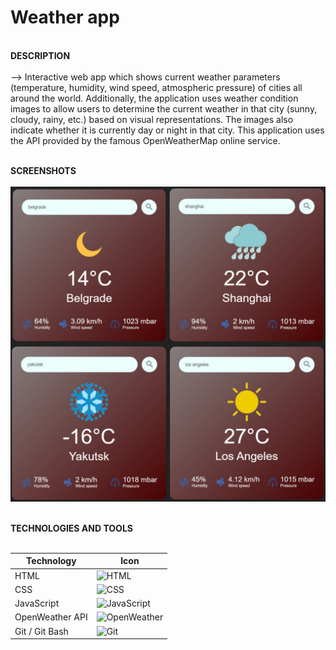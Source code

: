 # Weather app
<br>**DESCRIPTION**<br><br>
--> Interactive web app which shows current weather parameters (temperature, humidity, wind speed, atmospheric pressure) of cities all around the world. Additionally, the application uses weather condition images to allow users to determine the current weather in that city (sunny, cloudy, rainy, etc.) based on visual representations. The images also indicate whether it is currently day or night in that city. This application uses the API provided by the famous OpenWeatherMap online service.<br><br>

**SCREENSHOTS**<br><br>
![prikaz aplikacije](Screenshot.jpeg)<br><br>

**TECHNOLOGIES AND TOOLS**<br><br>

| Technology        | Icon                                                                                           |
|-------------------|------------------------------------------------------------------------------------------------|
| HTML              | ![HTML](https://img.shields.io/badge/HTML5-E34F26?style=for-the-badge&logo=html5&logoColor=white) |
| CSS               | ![CSS](https://img.shields.io/badge/CSS3-1572B6?style=for-the-badge&logo=css3&logoColor=white)  |
| JavaScript        | ![JavaScript](https://img.shields.io/badge/JavaScript-F7E018?style=for-the-badge&logo=javascript&logoColor=black) |
| OpenWeather API   | ![OpenWeather](https://img.shields.io/badge/OpenWeather-FF9600?style=for-the-badge&logo=openweathermap&logoColor=white) |
| Git / Git Bash    | ![Git](https://img.shields.io/badge/Git-F05032?style=for-the-badge&logo=git&logoColor=white) |
